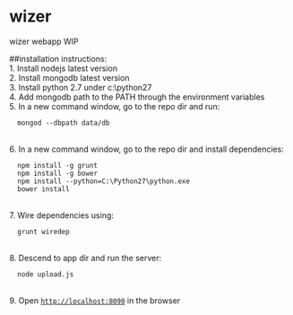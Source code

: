 # wizer
wizer webapp WIP

##installation instructions:
<br>1. Install nodejs latest version
<br>2. Install mongodb latest version
<br>3. Install python 2.7 under c:\python27
<br>4. Add mongodb path to the PATH through the environment variables
<br>5. In a new command window, go to the repo dir and run:
```shell
  mongod --dbpath data/db
```
<br>6. In a new command window, go to the repo dir and install dependencies:
```shell
  npm install -g grunt
  npm install -g bower
  npm install --python=C:\Python27\python.exe
  bower install
```
<br>7. Wire dependencies using:
```shell
  grunt wiredep
```
<br>8. Descend to app dir and run the server:
```shell
  node upload.js
```
<br>9. Open [`http://localhost:8090`](http://localhost:8090) in the browser
